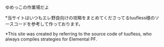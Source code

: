 ゆめっこの作業場だよ

*当サイトはいつもエレ野良向けの攻略をまとめてくださってるtuufless様のソースコードを参考して作っております。

*This site was created by referring to the source code of tuufless, who always compiles strategies for Elemental PF.
